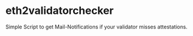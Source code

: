 # eth2validatorchecker
Simple Script to get Mail-Notifications if your validator misses attestations.
